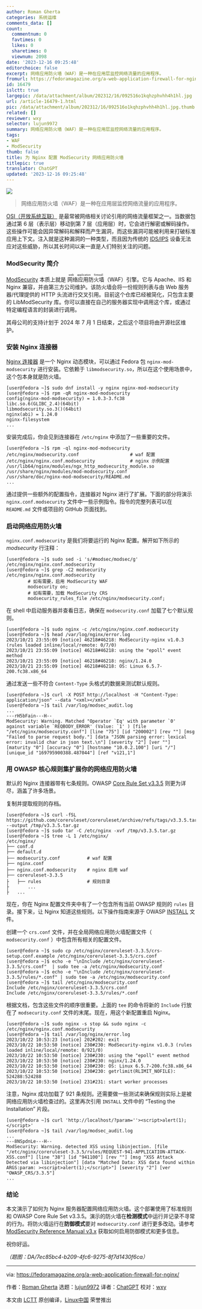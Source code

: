 ```yaml
---
author: Roman Gherta
categories: 系统运维
comments_data: []
count:
  commentnum: 0
  favtimes: 0
  likes: 0
  sharetimes: 0
  viewnum: 2098
date: '2023-12-16 09:25:48'
editorchoice: false
excerpt: 网络应用防火墙（WAF）是一种在应用层监控网络流量的应用程序。
fromurl: https://fedoramagazine.org/a-web-application-firewall-for-nginx/
id: 16479
islctt: true
largepic: /data/attachment/album/202312/16/092516o1kqhzphvhh4h1hl.jpg
url: /article-16479-1.html
pic: /data/attachment/album/202312/16/092516o1kqhzphvhh4h1hl.jpg.thumb.jpg
related: []
reviewer: wxy
selector: lujun9972
summary: 网络应用防火墙（WAF）是一种在应用层监控网络流量的应用程序。
tags:
- WAF
- ModSecurity
thumb: false
title: 为 Nginx 配置 ModSecurity 网络应用防火墙
titlepic: true
translator: ChatGPT
updated: '2023-12-16 09:25:48'
---
```


![](/data/attachment/album/202312/16/092516o1kqhzphvhh4h1hl.jpg)



> 
> 网络应用防火墙（WAF）是一种在应用层监控网络流量的应用程序。
> 
> 
> 


[OSI（开放系统互联）](https://osi-model.com/) 是最常被网络相关讨论引用的网络流量框架之一。当数据包通过第 6 层（表示层）移动到第 7 层（应用层）时，它会进行解密或解码操作。这些操作可能会因异常解码和解释而产生漏洞，而这些漏洞可能被利用来打破标准应用上下文。注入就是这种漏洞的一种类型，而且因为传统的 [IDS/IPS](https://en.wikipedia.org/wiki/Intrusion_detection_system) 设备无法应对这些威胁，所以其长时间以来一直是人们特别关注的问题。


### ModSecurity 简介


[ModSecurity](https://github.com/SpiderLabs/ModSecurity) 本质上就是 <ruby> 网络应用防火墙 <rt>  web application firewall </rt></ruby>（WAF）引擎。它与 Apache、IIS 和 Nginx 兼容，并由第三方公司维护。该防火墙会将一份规则列表与由 Web 服务器/代理提供的 HTTP 头流进行交叉引用。目前这个仓库已经被简化，只包含主要的 LibModSecurity 库。你可以直接在自己的服务器实现中调用这个库，或通过特定编程语言的封装进行调用。


其母公司的支持计划于 2024 年 7 月 1 日结束，之后这个项目将由开源社区维护。


### 安装 Nginx 连接器


[Nginx 连接器](https://github.com/SpiderLabs/ModSecurity-nginx) 是一个 Nginx 动态模块，可以通过 Fedora 包 `nginx-mod-modsecurity` 进行安装。它依赖于 `libmodsecurity.so`，所以在这个使用场景中，这个包本身就是防火墙。



```
[user@fedora ~]$ sudo dnf install -y nginx nginx-mod-modsecurity
[user@fedora ~]$ rpm -qR nginx-mod-modsecurity
config(nginx-mod-modsecurity) = 1.0.3-3.fc38
libc.so.6(GLIBC_2.4)(64bit)
libmodsecurity.so.3()(64bit)
nginx(abi) = 1.24.0
nginx-filesystem
...

```

安装完成后，你会见到连接器在 `/etc/nginx` 中添加了一些重要的文件。



```
[user@fedora ~]$ rpm -ql nginx-mod-modsecurity
/etc/nginx/modsecurity.conf                   # waf 配置
/etc/nginx/nginx.conf.modsecurity             # nginx 示例配置
/usr/lib64/nginx/modules/ngx_http_modsecurity_module.so
/usr/share/nginx/modules/mod-modsecurity.conf
/usr/share/doc/nginx-mod-modsecurity/README.md
...

```

通过提供一些额外的配置指令，连接器对 Nginx 进行了扩展。下面的部分将演示 `nginx.conf.modsecurity` 文件中一些示例指令。指令的完整列表可以在 `README.md` 文件或项目的 GitHub 页面找到。


### 启动网络应用防火墙


`nginx.conf.modsecurity` 是我们将要运行的 Nginx 配置。解开如下所示的 *modsecurity* 行注释：



```
[user@fedora ~]$ sudo sed -i 's/#modsec/modsec/g' /etc/nginx/nginx.conf.modsecurity
[user@fedora ~]$ grep -C2 modsecurity /etc/nginx/nginx.conf.modsecurity
        # 如有需要，启用 ModSecurity WAF
        modsecurity on;
        # 如有需要，加载 ModSecurity CRS
        modsecurity_rules_file /etc/nginx/modsecurity.conf;

```

在 shell 中启动服务器并查看日志，确保在 `modsecurity.conf` 加载了七个默认规则。



```
[user@fedora ~]$ sudo nginx -c /etc/nginx/nginx.conf.modsecurity
[user@fedora ~]$ head /var/log/nginx/error.log
2023/10/21 23:55:09 [notice] 46218#46218: ModSecurity-nginx v1.0.3 (rules loaded inline/local/remote: 0/7/0)
2023/10/21 23:55:09 [notice] 46218#46218: using the "epoll" event method
2023/10/21 23:55:09 [notice] 46218#46218: nginx/1.24.0
2023/10/21 23:55:09 [notice] 46218#46218: OS: Linux 6.5.7-200.fc38.x86_64

```

通过发送一些不符合 `Content-Type` 头格式的数据来测试默认规则。



```
[user@fedora ~]$ curl -X POST http://localhost -H "Content-Type: application/json" --data "<xml></xml>"
[user@fedora ~]$ tail /var/log/modsec_audit.log
...
---rH5bFain---H--
ModSecurity: Warning. Matched "Operator `Eq' with parameter `0' against variable `REQBODY_ERROR' (Value: `1' ) [file "/etc/nginx/modsecurity.conf"] [line "75"] [id "200002"] [rev ""] [msg "Failed to parse request body."] [data "JSON parsing error: lexical error: invalid char in json text.\n"] [severity "2"] [ver ""] [maturity "0"] [accuracy "0"] [hostname "10.0.2.100"] [uri "/"] [unique_id "169795900388.487044"] [ref "v121,1"]

```

### 用 OWASP 核心规则集扩展你的网络应用防火墙


默认的 Nginx 连接器带有七条规则。OWASP [Core Rule Set v3.3.5](https://github.com/coreruleset/coreruleset/tree/v3.3.5/rules) 则更为详尽，涵盖了许多场景。


复制并提取规则的存档。



```
[user@fedora ~]$ curl -fSL https://github.com/coreruleset/coreruleset/archive/refs/tags/v3.3.5.tar.gz --output /tmp/v3.3.5.tar.gz
[user@fedora ~]$ sudo tar -C /etc/nginx -xvf /tmp/v3.3.5.tar.gz
[user@fedora ~]$ tree -L 1 /etc/nginx/
/etc/nginx/
├── conf.d
├── default.d
├── modsecurity.conf          # waf 配置
├── nginx.conf
├── nginx.conf.modsecurity    # nginx 启用 waf
├── coreruleset-3.3.5
├   ├── rules                 # 规则目录
├       ...
├   ...

```

现在，你在 Nginx 配置文件夹中有了一个包含所有当前 OWASP 规则的 `rules` 目录。接下来，让 Nginx 知道这些规则。以下操作指南来源于 OWASP [INSTALL](https://github.com/coreruleset/coreruleset/blob/v3.3.5/INSTALL) 文件。


创建一个 `crs.conf` 文件，并在全局网络应用防火墙配置文件（ `modsecurity.conf` ）中包含所有相关的配置文件。



```
[user@fedora ~]$ sudo cp /etc/nginx/coreruleset-3.3.5/crs-setup.conf.example /etc/nginx/coreruleset-3.3.5/crs.conf
[user@fedora ~]$ echo -e "\nInclude /etc/nginx/coreruleset-3.3.5/crs.conf"  | sudo tee -a /etc/nginx/modsecurity.conf
[user@fedora ~]$ echo -e "\nInclude /etc/nginx/coreruleset-3.3.5/rules/*.conf" | sudo tee -a /etc/nginx/modsecurity.conf
[user@fedora ~]$ tail /etc/nginx/modsecurity.conf
Include /etc/nginx/coreruleset-3.3.5/crs.conf
Include /etc/nginx/coreruleset-3.3.5/rules/*.conf

```

根据文档，包含这些文件的顺序很重要。上面的 `tee` 的命令将新的 `Include` 行放在了 `modsecurity.conf` 文件的末尾。现在，用这个新配置重启 Nginx。



```
[user@fedora ~]$ sudo nginx -s stop && sudo nginx -c /etc/nginx/nginx.conf.modsecurity
[user@fedora ~]$ tail /var/log/nginx/error.log
2023/10/22 10:53:23 [notice] 202#202: exit
2023/10/22 10:53:50 [notice] 230#230: ModSecurity-nginx v1.0.3 (rules loaded inline/local/remote: 0/921/0)
2023/10/22 10:53:50 [notice] 230#230: using the "epoll" event method
2023/10/22 10:53:50 [notice] 230#230: nginx/1.24.0
2023/10/22 10:53:50 [notice] 230#230: OS: Linux 6.5.7-200.fc38.x86_64
2023/10/22 10:53:50 [notice] 230#230: getrlimit(RLIMIT_NOFILE): 524288:524288
2023/10/22 10:53:50 [notice] 231#231: start worker processes

```

注意，Nginx 成功加载了 921 条规则。还需要做一些测试来确保规则实际上是被网络应用防火墙检查过的。这里再次引用 `INSTALL` 文件中的 “Testing the Installation” 片段。



```
[user@fedora ~]$ curl 'http://localhost/?param=''><script>alert(1);</script>'
[user@fedora ~]$ tail /var/log/modsec_audit.log
...
---8NSpdnLe---H--
ModSecurity: Warning. detected XSS using libinjection. [file "/etc/nginx/coreruleset-3.3.5/rules/REQUEST-941-APPLICATION-ATTACK-XSS.conf"] [line "38"] [id "941100"] [rev ""] [msg "XSS Attack Detected via libinjection"] [data "Matched Data: XSS data found within ARGS:param: ><script>alert(1);</script>"] [severity "2"] [ver "OWASP_CRS/3.3.5"]
...

```

### 结论


本文演示了如何为 Nginx 服务器配置网络应用防火墙。这个部署使用了标准规则和 OWASP Core Rule Set v3.3.5。演示的防火墙在**检测模式**中运行并记录不寻常的行为。将防火墙运行在**防御模式**要对 `modsecurity.conf` 进行更多改动。请参考 [ModSecurity Reference Manual v3.x](https://github.com/SpiderLabs/ModSecurity/wiki/Reference-Manual-(v3.x)) 获取如何启用防御模式和更多信息。


祝你好运。


*（题图：DA/7ec85bc4-b209-4fc6-9275-8f7d1430f6ca）*




---


via: <https://fedoramagazine.org/a-web-application-firewall-for-nginx/>


作者：[Roman Gherta](https://fedoramagazine.org/author/romangherta/) 选题：[lujun9972](https://github.com/lujun9972) 译者：[ChatGPT](https://linux.cn/lctt/ChatGPT) 校对：[wxy](https://github.com/wxy)


本文由 [LCTT](https://github.com/LCTT/TranslateProject) 原创编译，[Linux中国](https://linux.cn/) 荣誉推出
